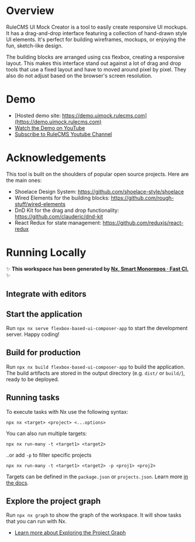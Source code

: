 # Overview
RuleCMS UI Mock Creator is a tool to easily create responsive UI mockups. It has a drag-and-drop interface featuring a collection of hand-drawn style UI elements. It's perfect for building wireframes, mockups, or enjoying the fun, sketch-like design.

The building blocks are arranged using css flexbox, creating a responsive layout. This makes this interface stand out against a lot of drag and drop tools that use a fixed layout and have to moved around pixel by pixel. They also do not adjust based on the browser's screen resolution.

# Demo
- [Hosted demo site: https://demo.uimock.rulecms.com](https://demo.uimock.rulecms.com)
- [Watch the Demo on YouTube](https://youtu.be/bHrea1S_HD8)
- [Subscribe to RuleCMS Youtube Channel](https://www.youtube.com/@rulecms)

# Acknowledgements

This tool is built on the shoulders of popular open source projects. Here are the main ones:
- Shoelace Design System: https://github.com/shoelace-style/shoelace
- Wired Elements for the building blocks: https://github.com/rough-stuff/wired-elements
- DnD Kit for the drag and drop functionality: https://github.com/clauderic/dnd-kit
- React Redux for state management: https://github.com/reduxjs/react-redux

# Running Locally

✨ **This workspace has been generated by [Nx, Smart Monorepos · Fast CI.](https://nx.dev)** ✨

## Integrate with editors


## Start the application

Run `npx nx serve flexbox-based-ui-composer-app` to start the development server. Happy coding!

## Build for production

Run `npx nx build flexbox-based-ui-composer-app` to build the application. The build artifacts are stored in the output directory (e.g. `dist/` or `build/`), ready to be deployed.

## Running tasks

To execute tasks with Nx use the following syntax:

```
npx nx <target> <project> <...options>
```

You can also run multiple targets:

```
npx nx run-many -t <target1> <target2>
```

..or add `-p` to filter specific projects

```
npx nx run-many -t <target1> <target2> -p <proj1> <proj2>
```

Targets can be defined in the `package.json` or `projects.json`. Learn more [in the docs](https://nx.dev/features/run-tasks).

## Explore the project graph

Run `npx nx graph` to show the graph of the workspace.
It will show tasks that you can run with Nx.

- [Learn more about Exploring the Project Graph](https://nx.dev/core-features/explore-graph)


